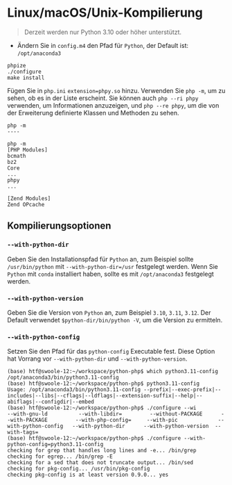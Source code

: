 # Linux/macOS/Unix-Kompilierung

> Derzeit werden nur Python 3.10 oder höher unterstützt.

- Ändern Sie in `config.m4` den Pfad für `Python`, der Default ist: `/opt/anaconda3`

```shell
phpize
./configure
make install
```

Fügen Sie in `php.ini` `extension=phpy.so` hinzu.
Verwenden Sie `php -m`, um zu sehen, ob es in der Liste erscheint. Sie können auch `php --ri phpy` verwenden, um Informationen anzuzeigen, und `php --re phpy`, um die von der Erweiterung definierte Klassen und Methoden zu sehen.

```shell
php -m
----
```
```shell
php -m
[PHP Modules]
bcmath
bz2
Core
...
phpy
...

[Zend Modules]
Zend OPcache
```

Kompilierungsoptionen
----

### `--with-python-dir`

Geben Sie den Installationspfad für `Python` an, zum Beispiel sollte `/usr/bin/python` mit `--with-python-dir=/usr` festgelegt werden.
Wenn Sie `Python` mit `conda` installiert haben, sollte es mit `/opt/anaconda3` festgelegt werden.

### `--with-python-version`
Geben Sie die Version von `Python` an, zum Beispiel `3.10`, `3.11`, `3.12`. Der Default verwendet `$python-dir/bin/python -V`, um die Version zu ermitteln.

### `--with-python-config`
Setzen Sie den Pfad für das `python-config` Executable fest. Diese Option hat Vorrang vor `--with-python-dir` und `--with-python-version`.

```shell
(base) htf@swoole-12:~/workspace/python-php$ which python3.11-config
/opt/anaconda3/bin/python3.11-config
(base) htf@swoole-12:~/workspace/python-php$ python3.11-config
Usage: /opt/anaconda3/bin/python3.11-config --prefix|--exec-prefix|--includes|--libs|--cflags|--ldflags|--extension-suffix|--help|--abiflags|--configdir|--embed
(base) htf@swoole-12:~/workspace/python-php$ ./configure --wi
--with-gnu-ld          --with-libdir=         --without-PACKAGE      --with-PACKAGE         --with-php-config=     --with-pic             --with-python-config   --with-python-dir      --with-python-version  --with-tags=
(base) htf@swoole-12:~/workspace/python-php$ ./configure --with-python-config=python3.11-config
checking for grep that handles long lines and -e... /bin/grep
checking for egrep... /bin/grep -E
checking for a sed that does not truncate output... /bin/sed
checking for pkg-config... /usr/bin/pkg-config
checking pkg-config is at least version 0.9.0... yes
```
